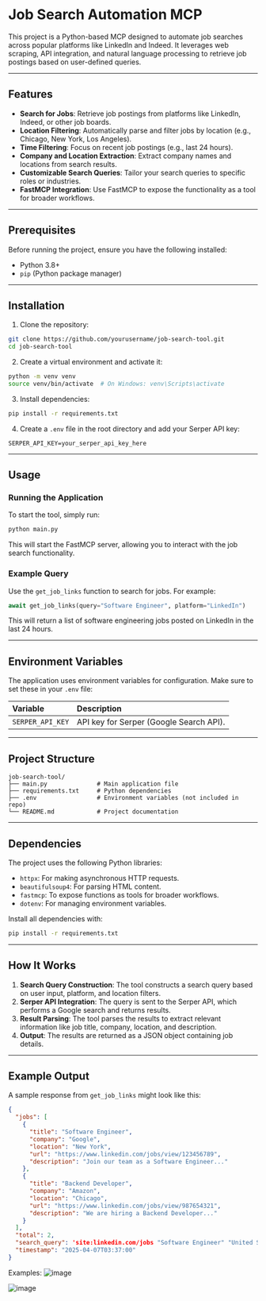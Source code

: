 # Job Search Automation MCP 

This project is a Python-based MCP designed to automate job searches across popular platforms like LinkedIn and Indeed. It leverages web scraping, API integration, and natural language processing to retrieve job postings based on user-defined queries.

---

## Features

- **Search for Jobs**: Retrieve job postings from platforms like LinkedIn, Indeed, or other job boards.
- **Location Filtering**: Automatically parse and filter jobs by location (e.g., Chicago, New York, Los Angeles).
- **Time Filtering**: Focus on recent job postings (e.g., last 24 hours).
- **Company and Location Extraction**: Extract company names and locations from search results.
- **Customizable Search Queries**: Tailor your search queries to specific roles or industries.
- **FastMCP Integration**: Use FastMCP to expose the functionality as a tool for broader workflows.

---

## Prerequisites

Before running the project, ensure you have the following installed:

- Python 3.8+
- `pip` (Python package manager)

---

## Installation

1. Clone the repository:

```bash
git clone https://github.com/yourusername/job-search-tool.git
cd job-search-tool
```

2. Create a virtual environment and activate it:

```bash
python -m venv venv
source venv/bin/activate  # On Windows: venv\Scripts\activate
```

3. Install dependencies:

```bash
pip install -r requirements.txt
```

4. Create a `.env` file in the root directory and add your Serper API key:

```
SERPER_API_KEY=your_serper_api_key_here
```


---

## Usage

### Running the Application

To start the tool, simply run:

```bash
python main.py
```

This will start the FastMCP server, allowing you to interact with the job search functionality.

### Example Query

Use the `get_job_links` function to search for jobs. For example:

```python
await get_job_links(query="Software Engineer", platform="LinkedIn")
```

This will return a list of software engineering jobs posted on LinkedIn in the last 24 hours.

---

## Environment Variables

The application uses environment variables for configuration. Make sure to set these in your `.env` file:


| Variable | Description |
| :-- | :-- |
| `SERPER_API_KEY` | API key for Serper (Google Search API). |

---

## Project Structure

```
job-search-tool/
├── main.py              # Main application file
├── requirements.txt     # Python dependencies
├── .env                 # Environment variables (not included in repo)
└── README.md            # Project documentation
```

---

## Dependencies

The project uses the following Python libraries:

- `httpx`: For making asynchronous HTTP requests.
- `beautifulsoup4`: For parsing HTML content.
- `fastmcp`: To expose functions as tools for broader workflows.
- `dotenv`: For managing environment variables.

Install all dependencies with:

```bash
pip install -r requirements.txt
```

---

## How It Works

1. **Search Query Construction**: The tool constructs a search query based on user input, platform, and location filters.
2. **Serper API Integration**: The query is sent to the Serper API, which performs a Google search and returns results.
3. **Result Parsing**: The tool parses the results to extract relevant information like job title, company, location, and description.
4. **Output**: The results are returned as a JSON object containing job details.

---

## Example Output

A sample response from `get_job_links` might look like this:

```json
{
  "jobs": [
    {
      "title": "Software Engineer",
      "company": "Google",
      "location": "New York",
      "url": "https://www.linkedin.com/jobs/view/123456789",
      "description": "Join our team as a Software Engineer..."
    },
    {
      "title": "Backend Developer",
      "company": "Amazon",
      "location": "Chicago",
      "url": "https://www.linkedin.com/jobs/view/987654321",
      "description": "We are hiring a Backend Developer..."
    }
  ],
  "total": 2,
  "search_query": 'site:linkedin.com/jobs "Software Engineer" "United States" when:24h',
  "timestamp": "2025-04-07T03:37:00"
}
```
Examples:
![image](https://github.com/user-attachments/assets/4eee3616-bdf6-4f0c-b462-276bab350909)

![image](https://github.com/user-attachments/assets/512fbc20-44ab-4722-813f-155433c968c0)
